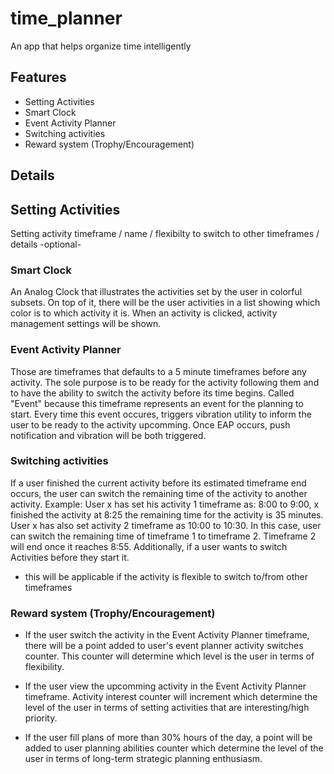 # time_planner

An app that helps organize time intelligently

## Features

- Setting Activities
- Smart Clock
- Event Activity Planner
- Switching activities
- Reward system (Trophy/Encouragement)


## Details

## Setting Activities
Setting activity timeframe / name / flexibilty to switch to other timeframes / details -optional-


### Smart Clock
An Analog Clock that illustrates the activities set by the user in colorful subsets. On top of it, there will be the user activities in a list showing which color is to which activity it is. When an activity is clicked, activity management settings will be shown.


### Event Activity Planner
Those are timeframes that defaults to a 5 minute timeframes before any activity. The sole purpose is to be ready for the activity following them and to have the ability to switch the activity before its time begins. Called "Event" because this timeframe represents an event for the planning to start. Every time this event occures, triggers vibration utility to inform the user to be ready to the activity upcomming.
Once EAP occurs, push notification and vibration will be both triggered.


### Switching activities
If a user finished the current activity before its estimated timeframe end occurs, the user can switch the remaining time of the activity to another activity.
Example:
User x has set his activity 1 timeframe as: 8:00 to 9:00, x finished the activity at 8:25 the remaining time for the activity is 35 minutes. User x has also set activity 2 timeframe as 10:00 to 10:30. 
In this case, user can switch the remaining time of timeframe 1 to timeframe 2. Timeframe 2 will end once it reaches 8:55.
Additionally, if a user wants to switch Activities before they start it. 

* this will be applicable if the activity is flexible to switch to/from other timeframes


### Reward system (Trophy/Encouragement)
- If the user switch the activity in the Event Activity Planner timeframe, there will be a point added to user's event planner activity switches counter. This counter will determine which level is the user in terms of flexibility.

- If the user view the upcomming activity in the Event Activity Planner timeframe. Activity interest counter will increment which determine the level of the user in terms of setting activities that are interesting/high priority.

- If the user fill plans of more than 30% hours of the day, a point will be added to user planning abilities counter which determine the level of the user in terms of long-term strategic planning enthusiasm.
